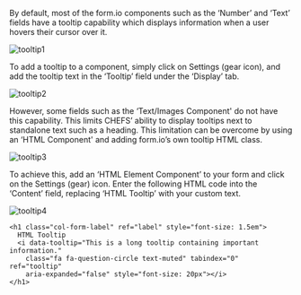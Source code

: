 By default, most of the form.io components such as the ‘Number’ and ‘Text’ fields have a tooltip capability which displays information when a user hovers their cursor over it. 

![tooltip1](https://user-images.githubusercontent.com/91633223/203413787-0e8c468d-5c31-411d-abe9-96ed1631aa65.png)

To add a tooltip to a component, simply click on Settings (gear icon), and add the tooltip text in the ‘Tooltip’ field under the ‘Display’ tab.

![tooltip2](https://user-images.githubusercontent.com/91633223/203413846-f29907d1-a74e-4e69-bf03-f53dda32f9f1.png)


However, some fields such as the ‘Text/Images Component' do not have this capability. This limits CHEFS’ ability to display tooltips next to standalone text such as a heading. This limitation can be overcome by using an ‘HTML Component' and adding form.io’s own tooltip HTML class.

![tooltip3](https://user-images.githubusercontent.com/91633223/203413935-4edb4796-cabe-4038-becf-bad24f2d2cf3.png)


To achieve this, add an ‘HTML Element Component’ to your form and click on the Settings (gear) icon. Enter the following HTML code into the ‘Content’ field, replacing ‘HTML Tooltip’ with your custom text. 

![tooltip4](https://user-images.githubusercontent.com/91633223/203413947-8706433b-1639-4f56-8de2-7cdde7cc90ce.png)

```
<h1 class="col-form-label" ref="label" style="font-size: 1.5em">
  HTML Tooltip
  <i data-tooltip="This is a long tooltip containing important information." 
    class="fa fa-question-circle text-muted" tabindex="0" ref="tooltip" 
    aria-expanded="false" style="font-size: 20px"></i>
</h1>
```